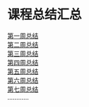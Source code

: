 # 课程总结汇总
[第一周总结](https://github.com/saturn-lab/BDMI-2020A/blob/master/Memos/Study-Memo/12-Day1.md)\
[第二周总结](https://github.com/saturn-lab/BDMI-2020A/blob/master/Memos/Study-Memo/12-Day2.md)\
[第三周总结](https://github.com/saturn-lab/BDMI-2020A/blob/master/Memos/Study-Memo/12-Day3.md)\
[第四周总结](https://github.com/saturn-lab/BDMI-2020A/blob/master/Memos/Study-Memo/12-Day4.md)\
[第五周总结](https://github.com/saturn-lab/BDMI-2020A/blob/master/Memos/Study-Memo/12-Day5.md)\
[第六周总结](https://github.com/saturn-lab/BDMI-2020A/blob/master/Memos/Study-Memo/12-Day6.md)\
[第七周总结](https://github.com/saturn-lab/BDMI-2020A/blob/master/Memos/Study-Memo/12-Day7.md)\
…………
